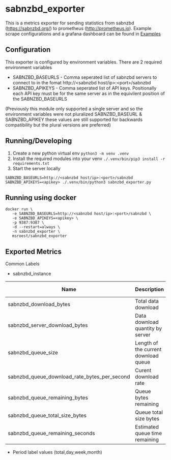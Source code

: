 # sabnzbd_exporter

This is a metrics exporter for sending statistics from sabnzbd (https://sabnzbd.org/) to prometheus (http://prometheus.io).  Example scrape configurations and a grafana dashboard can be found in [Examples](examples/)

## Configuration
This exporter is configured by environment variables.  There are 2 required environment variables
  * SABNZBD_BASEURLS - Comma seperated list of sabnzbd servers to connect to in the fomat http://\<sabnzbd host/ip\>:\<port\>/sabnzbd
  * SABNZBD_APIKEYS - Comma seperated list of API keys.  Positionally each API key must be for the same server as in the equivilent position of the SABNZBD_BASEURLS

(Previously this module only supported a single server and so the environment variables were not pluralized SABNZBD_BASEURL & SABNZBD_APIKEY these values are still supported for backwards compatibility but the plural versions are preferred)

## Running/Developing
1. Create a new python virtual env `python3 -m venv .venv`
2. Install the required modules into your venv `./.venv/bin/pip3 install -r requirements.txt`
3. Start the server locally
```
SABNZBD_BASEURLS=http://<sabnzbd host/ip>:<port>/sabnzbd SABNZBD_APIKEYS=<apikey> ./.venv/bin/python3 sabnzbd_exporter.py
```

## Running using docker
```
docker run \
   -e SABNZBD_BASEURLS=http://<sabnzbd host/ip>:<port>/sabnzbd \
   -e SABNZBD_APIKEYS=<apikey> \
   -p 9387:9387 \
   -d --restart=always \
   -n sabnzbd_exporter \
   msroest/sabnzbd_exporter
```

## Exported Metrics
Common Labels
  - sabnzbd_instance

Name |  Description | Metric Type | Labels
-----|--------------|-------------|--------
sabnzbd_download_bytes | Total data download | Gauge | period
sabnzbd_server_download_bytes | Data download quantity by server | Gauge | server, period
sabnzbd_queue_size | Length of the current download queue | Gauge | 
sabnzbd_queue_download_rate_bytes_per_second | Curent download rate | Gauge | 
sabnzbd_queue_remaining_bytes | Queue bytes remaining | Gauge |
sabnzbd_queue_total_size_bytes | Queue total size bytes | Gauge |
sabnzbd_queue_remaining_seconds | Estimated queue time remaining | Gauge |

* Period label values (total,day,week,month)